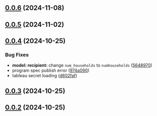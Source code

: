 ## [0.0.6](https://github.com/LiteracyBridge/amplio-backend/compare/v0.0.5...v0.0.6) (2024-11-08)



## [0.0.5](https://github.com/LiteracyBridge/amplio-backend/compare/v0.0.4...v0.0.5) (2024-11-02)



## [0.0.4](https://github.com/LiteracyBridge/amplio-backend/compare/v0.0.3...v0.0.4) (2024-10-25)


### Bug Fixes

* **model: recipient:** change `num_households` to `numhouseholds` ([5648970](https://github.com/LiteracyBridge/amplio-backend/commit/564897093d75fd5917cd654f239e7b619c9dc490))
* program spec publish error ([974a090](https://github.com/LiteracyBridge/amplio-backend/commit/974a090584a2562004becda498ff21c8b73d215e))
* tableau secret loading ([d602faf](https://github.com/LiteracyBridge/amplio-backend/commit/d602faf4dcc65357964ffef2dbd76b37e356ce83))



## [0.0.3](https://github.com/LiteracyBridge/amplio-backend/compare/v0.0.2...v0.0.3) (2024-10-25)



## [0.0.2](https://github.com/LiteracyBridge/amplio-backend/compare/v0.2.2...v0.0.2) (2024-10-25)



